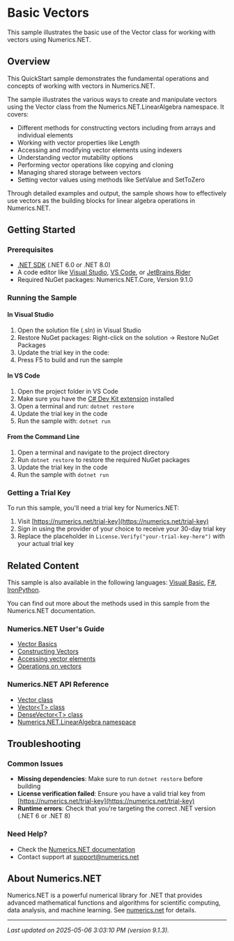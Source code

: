 # Basic Vectors

This sample illustrates the basic use of the Vector class  for working with vectors using Numerics.NET.

## Overview

This QuickStart sample demonstrates the fundamental operations and concepts of working with vectors 
in Numerics.NET.

The sample illustrates the various ways to create and manipulate vectors using the Vector class from 
the Numerics.NET.LinearAlgebra namespace. It covers:

- Different methods for constructing vectors including from arrays and individual elements
- Working with vector properties like Length
- Accessing and modifying vector elements using indexers
- Understanding vector mutability options
- Performing vector operations like copying and cloning
- Managing shared storage between vectors
- Setting vector values using methods like SetValue and SetToZero

Through detailed examples and output, the sample shows how to effectively use vectors as the building 
blocks for linear algebra operations in Numerics.NET.


## Getting Started

### Prerequisites

- [.NET SDK](https://dotnet.microsoft.com/download) (.NET 6.0 or .NET 8.0)
- A code editor like [Visual Studio](https://visualstudio.microsoft.com/), [VS Code](https://code.visualstudio.com/), or [JetBrains Rider](https://www.jetbrains.com/rider/)
- Required NuGet packages: Numerics.NET.Core, Version 9.1.0

### Running the Sample

#### In Visual Studio
1. Open the solution file (.sln) in Visual Studio
2. Restore NuGet packages: Right-click on the solution → Restore NuGet Packages
3. Update the trial key in the code:
4. Press F5 to build and run the sample

#### In VS Code

1. Open the project folder in VS Code
2. Make sure you have the [C# Dev Kit extension](https://marketplace.visualstudio.com/items?itemName=ms-dotnettools.csdevkit) installed
3. Open a terminal and run: `dotnet restore`
4. Update the trial key in the code 
5. Run the sample with: `dotnet run`

#### From the Command Line

1. Open a terminal and navigate to the project directory
2. Run `dotnet restore` to restore the required NuGet packages
3. Update the trial key in the code
4. Run the sample with `dotnet run`

### Getting a Trial Key

To run this sample, you'll need a trial key for Numerics.NET:

1. Visit [https://numerics.net/trial-key](https://numerics.net/trial-key)
2. Sign in using the provider of your choice to receive your 30-day trial key
3. Replace the placeholder in `License.Verify("your-trial-key-here")` with your actual trial key

## Related Content

This sample is also available in the following languages: 
[Visual Basic](https://github.com/NumericsDotNet/quickstart-visualbasic/tree/net8.0/linear-algebra/vectors/basic-vectors), [F#](https://github.com/NumericsDotNet/quickstart-fsharp/tree/net8.0/linear-algebra/vectors/basic-vectors), [IronPython](https://github.com/NumericsDotNet/quickstart-ironpython/tree/net8.0/linear-algebra/vectors/basic-vectors).

You can find out more about the methods used in this sample from the Numerics.NET documentation.

### Numerics.NET User's Guide

- [Vector Basics](https://numerics.net/vector-and-matrix/vectors/vector-basics)
- [Constructing Vectors](https://numerics.net/vector-and-matrix/vectors/constructing-vectors)
- [Accessing vector elements](https://numerics.net/vector-and-matrix/vectors/accessing-vector-elements)
- [Operations on vectors](https://numerics.net/vector-and-matrix/vectors/operations-on-vectors)

### Numerics.NET API Reference

- [Vector class](https://numerics.net/documentation/latest/reference/numerics.net.vector)
- [Vector&lt;T&gt; class](https://numerics.net/documentation/latest/reference/numerics.net.vector-1)
- [DenseVector&lt;T&gt; class](https://numerics.net/documentation/latest/reference/numerics.net.linearalgebra.densevector-1)
- [Numerics.NET.LinearAlgebra namespace](https://numerics.net/documentation/latest/reference/numerics.net.linearalgebra)


## Troubleshooting

### Common Issues

- **Missing dependencies**: Make sure to run `dotnet restore` before building
- **License verification failed**: Ensure you have a valid trial key from [https://numerics.net/trial-key](https://numerics.net/trial-key)
- **Runtime errors**: Check that you're targeting the correct .NET version (.NET 6 or .NET 8)

### Need Help?

- Check the [Numerics.NET documentation](https://numerics.net/documentation/)
- Contact support at [support@numerics.net](mailto:support@numerics.net?subject=BasicVectors%20QuickStart%20Sample%20%28C%23%29)

## About Numerics.NET

Numerics.NET is a powerful numerical library for .NET that provides advanced mathematical 
functions and algorithms for scientific computing, data analysis, and machine learning.
See [numerics.net](https://numerics.net) for details.

---

_Last updated on 2025-05-06 3:03:10 PM (version 9.1.3)._
